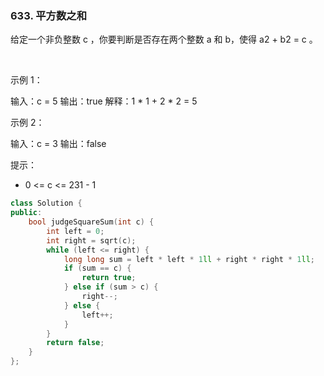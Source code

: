 ### 633. 平方数之和



给定一个非负整数 c ，你要判断是否存在两个整数 a 和 b，使得 a2 + b2 = c 。

 

示例 1：


输入：c = 5
输出：true
解释：1 * 1 + 2 * 2 = 5


示例 2：


输入：c = 3
输出：false




提示：

 * 0 <= c <= 231 - 1

```c++
class Solution {
public:
    bool judgeSquareSum(int c) {
        int left = 0;
        int right = sqrt(c);
        while (left <= right) {
            long long sum = left * left * 1ll + right * right * 1ll;
            if (sum == c) {
                return true;
            } else if (sum > c) {
                right--;
            } else {
                left++;
            }
        }
        return false;
    }
};
```

